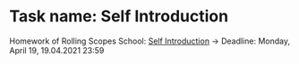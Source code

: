 # Task name: Self Introduction

Homework of Rolling Scopes School: [Self Introduction](https://studio.youtube.com/channel/UCjuiyj2y9RfTEGzQ3xWWT1A) -> Deadline: Monday, April 19, 19.04.2021 23:59
